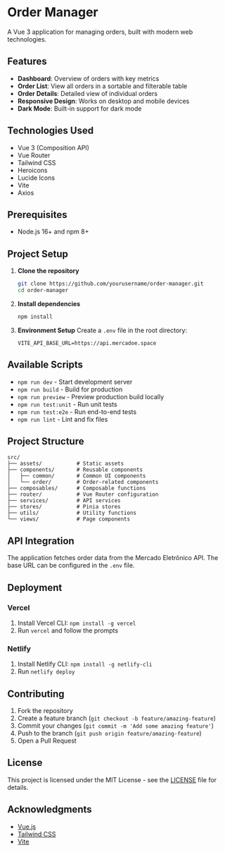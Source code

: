 # Order Manager

A Vue 3 application for managing orders, built with modern web technologies.

## Features

- **Dashboard**: Overview of orders with key metrics
- **Order List**: View all orders in a sortable and filterable table
- **Order Details**: Detailed view of individual orders
- **Responsive Design**: Works on desktop and mobile devices
- **Dark Mode**: Built-in support for dark mode

## Technologies Used

- Vue 3 (Composition API)
- Vue Router
- Tailwind CSS
- Heroicons
- Lucide Icons
- Vite
- Axios

## Prerequisites

- Node.js 16+ and npm 8+

## Project Setup

1. **Clone the repository**
   ```bash
   git clone https://github.com/yourusername/order-manager.git
   cd order-manager
   ```

2. **Install dependencies**
   ```bash
   npm install
   ```

3. **Environment Setup**
   Create a `.env` file in the root directory:
   ```
   VITE_API_BASE_URL=https://api.mercadoe.space
   ```

## Available Scripts

- `npm run dev` - Start development server
- `npm run build` - Build for production
- `npm run preview` - Preview production build locally
- `npm run test:unit` - Run unit tests
- `npm run test:e2e` - Run end-to-end tests
- `npm run lint` - Lint and fix files

## Project Structure

```
src/
├── assets/           # Static assets
├── components/       # Reusable components
│   ├── common/       # Common UI components
│   └── order/        # Order-related components
├── composables/      # Composable functions
├── router/           # Vue Router configuration
├── services/         # API services
├── stores/           # Pinia stores
├── utils/            # Utility functions
└── views/            # Page components
```

## API Integration

The application fetches order data from the Mercado Eletrônico API. The base URL can be configured in the `.env` file.

## Deployment

### Vercel

1. Install Vercel CLI: `npm install -g vercel`
2. Run `vercel` and follow the prompts

### Netlify

1. Install Netlify CLI: `npm install -g netlify-cli`
2. Run `netlify deploy`

## Contributing

1. Fork the repository
2. Create a feature branch (`git checkout -b feature/amazing-feature`)
3. Commit your changes (`git commit -m 'Add some amazing feature'`)
4. Push to the branch (`git push origin feature/amazing-feature`)
5. Open a Pull Request

## License

This project is licensed under the MIT License - see the [LICENSE](LICENSE) file for details.

## Acknowledgments

- [Vue.js](https://vuejs.org/)
- [Tailwind CSS](https://tailwindcss.com/)
- [Vite](https://vitejs.dev/)
